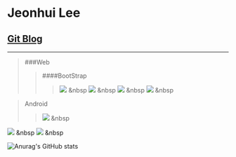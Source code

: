 Jeonhui Lee
============
[Git Blog](https://Jeonhui.github.io)
------------
***

 >###Web
 >>####BootStrap
 >>><img src="https://img.shields.io/badge/HTML5-E34F26?style=flat-square&logo=HTML5&logoColor=white"/></a> &nbsp
 >>><img src="https://img.shields.io/badge/CSS3-1572B6?style=flat-square&logo=CSS3&logoColor=white"/></a> &nbsp
 >>><img src="https://img.shields.io/badge/JavaScript-F7DF1E?style=flat-square&logo=JavaScript&logoColor=white"/></a> &nbsp
 ><img src="https://img.shields.io/badge/Node.js-339933?style=flat-square&logo=Node.js&logoColor=white"/></a> &nbsp

>Android
>><img src="https://img.shields.io/badge/Android-3DDC84?style=flat-square&logo=Android&logoColor=white"/></a> &nbsp


<img src="https://img.shields.io/badge/c++-00599C?style=flat-square&logo=c%2B%2B&logoColor=white"/></a> &nbsp
<img src="https://img.shields.io/badge/Swift-F05138?style=flat-square&logo=Swift&logoColor=white"/></a> &nbsp

<p align="center">
  
![Anurag's GitHub stats](https://github-readme-stats.vercel.app/api?username=Jeonhui&show_icons=true&theme=apprentice)



